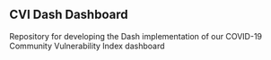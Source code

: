 ## CVI Dash Dashboard 

Repository for developing the Dash implementation of our COVID-19 Community Vulnerability Index dashboard 
